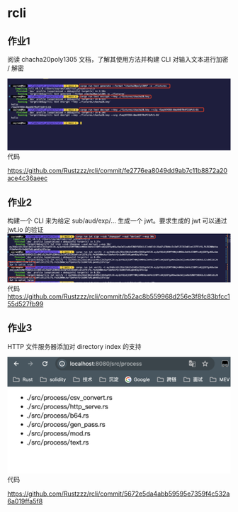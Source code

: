 # rcli
## 作业1
阅读 chacha20poly1305 文档，了解其使用方法并构建 CLI 对输入文本进行加密 / 解密  

![alt text](assets/image1.png)
代码  

https://github.com/Rustzzz/rcli/commit/fe2776ea8049dd9ab7c11b8872a20ace4c36aeec

## 作业2
构建一个 CLI 来为给定 sub/aud/exp/… 生成一个 jwt。要求生成的 jwt 可以通过 jwt.io 的验证  
![alt text](assets/image2.png)
代码  
https://github.com/Rustzzz/rcli/commit/b52ac8b559968d256e3f8fc83bfcc155d527fb99

## 作业3
HTTP 文件服务器添加对 directory index 的支持  

![alt text](assets/image3.png)
代码  

https://github.com/Rustzzz/rcli/commit/5672e5da4abb59595e7359f4c532a6a019ffa5f8


#